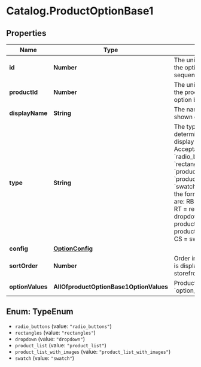 # Catalog.ProductOptionBase1

## Properties
Name | Type | Description | Notes
------------ | ------------- | ------------- | -------------
**id** | **Number** | The unique numerical ID of the option, increments sequentially.  | [optional] 
**productId** | **Number** | The unique numerical ID of the product to which the option belongs.  | [optional] 
**displayName** | **String** | The name of the option shown on the storefront.  | [optional] 
**type** | **String** | The type of option, which determines how it will display on the storefront. Acceptable values: &#x60;radio_buttons&#x60;, &#x60;rectangles&#x60;, &#x60;dropdown&#x60;, &#x60;product_list&#x60;, &#x60;product_list_with_images&#x60;, &#x60;swatch&#x60;. For reference, the former v2 API values are: RB &#x3D; radio_buttons, RT &#x3D; rectangles, S &#x3D; dropdown, P &#x3D; product_list, PI &#x3D; product_list_with_images, CS &#x3D; swatch.  | [optional] 
**config** | [**OptionConfig**](OptionConfig.md) |  | [optional] 
**sortOrder** | **Number** | Order in which the option is displayed on the storefront.  | [optional] 
**optionValues** | **AllOfproductOptionBase1OptionValues** | Product Option &#x60;option_value&#x60;. | [optional] 

<a name="TypeEnum"></a>
## Enum: TypeEnum

* `radio_buttons` (value: `"radio_buttons"`)
* `rectangles` (value: `"rectangles"`)
* `dropdown` (value: `"dropdown"`)
* `product_list` (value: `"product_list"`)
* `product_list_with_images` (value: `"product_list_with_images"`)
* `swatch` (value: `"swatch"`)

